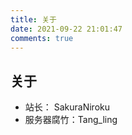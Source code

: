 ```yaml
---
title: 关于
date: 2021-09-22 21:01:47
comments: true
---
```

## 关于
- 站长： SakuraNiroku
- 服务器腐竹：Tang_ling